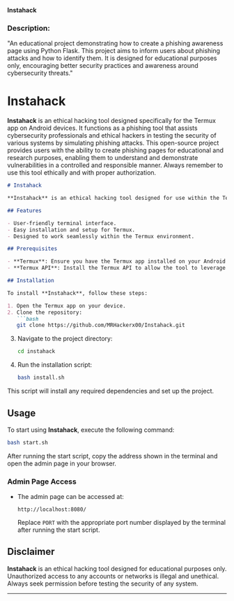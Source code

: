 **Instahack**
### Description:
"An educational project demonstrating how to create a phishing awareness page using Python Flask. This project aims to inform users about phishing attacks and how to identify them. It is designed for educational purposes only, encouraging better security practices and awareness around cybersecurity threats."

# Instahack

**Instahack** is an ethical hacking tool designed specifically for the Termux app on Android devices. It functions as a phishing tool that assists cybersecurity professionals and ethical hackers in testing the security of various systems by simulating phishing attacks. This open-source project provides users with the ability to create phishing pages for educational and research purposes, enabling them to understand and demonstrate vulnerabilities in a controlled and responsible manner. Always remember to use this tool ethically and with proper authorization.


```markdown
# Instahack

**Instahack** is an ethical hacking tool designed for use within the Termux app. This tool combines Python, HTML, and CSS to provide users with a versatile interface for testing security vulnerabilities ethically.

## Features

- User-friendly terminal interface.
- Easy installation and setup for Termux.
- Designed to work seamlessly within the Termux environment.

## Prerequisites

- **Termux**: Ensure you have the Termux app installed on your Android device.
- **Termux API**: Install the Termux API to allow the tool to leverage underlying Android features.

## Installation

To install **Instahack**, follow these steps:

1. Open the Termux app on your device.
2. Clone the repository:
   ```bash
   git clone https://github.com/MRHackerx00/Instahack.git
   ```
3. Navigate to the project directory:
   ```bash
   cd instahack
   ```
4. Run the installation script:
   ```bash
   bash install.sh
   ```

This script will install any required dependencies and set up the project.

## Usage

To start using **Instahack**, execute the following command:

```bash
bash start.sh
```

After running the start script, copy the address shown in the terminal and open the admin page in your browser. 

### Admin Page Access

- The admin page can be accessed at:
  ```
  http://localhost:8080‎/
  ```
  Replace `PORT` with the appropriate port number displayed by the terminal after running the start script.



## Disclaimer

**Instahack** is an ethical hacking tool designed for educational purposes only. Unauthorized access to any accounts or networks is illegal and unethical. Always seek permission before testing the security of any system.

---


```


